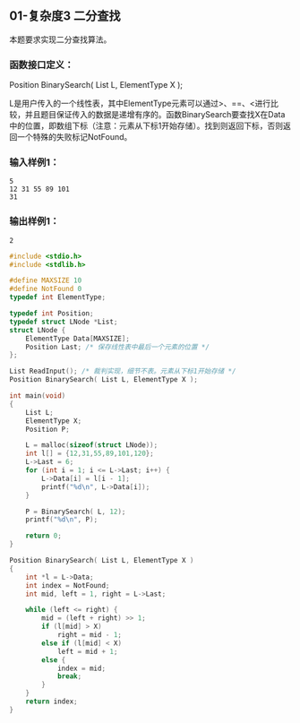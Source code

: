## 01-复杂度3 二分查找

本题要求实现二分查找算法。

### 函数接口定义：

Position BinarySearch( List L, ElementType X );

L是用户传入的一个线性表，其中ElementType元素可以通过>、==、<进行比较，并且题目保证传入的数据是递增有序的。函数BinarySearch要查找X在Data中的位置，即数组下标（注意：元素从下标1开始存储）。找到则返回下标，否则返回一个特殊的失败标记NotFound。

### 输入样例1：

~~~
5
12 31 55 89 101
31
~~~

### 输出样例1：

~~~
2
~~~

~~~ C
#include <stdio.h>
#include <stdlib.h>

#define MAXSIZE 10
#define NotFound 0
typedef int ElementType;

typedef int Position;
typedef struct LNode *List;
struct LNode {
    ElementType Data[MAXSIZE];
    Position Last; /* 保存线性表中最后一个元素的位置 */
};

List ReadInput(); /* 裁判实现，细节不表。元素从下标1开始存储 */
Position BinarySearch( List L, ElementType X );

int main(void)
{
    List L;
    ElementType X;
    Position P;

    L = malloc(sizeof(struct LNode));
    int l[] = {12,31,55,89,101,120};
    L->Last = 6;
    for (int i = 1; i <= L->Last; i++) {
        L->Data[i] = l[i - 1];
        printf("%d\n", L->Data[i]);
    }

    P = BinarySearch( L, 12);
    printf("%d\n", P);

    return 0;
}

Position BinarySearch( List L, ElementType X )
{
    int *l = L->Data;
    int index = NotFound;
    int mid, left = 1, right = L->Last;

    while (left <= right) {
        mid = (left + right) >> 1;
        if (l[mid] > X)
            right = mid - 1;
        else if (l[mid] < X)
            left = mid + 1;
        else {
            index = mid;
            break;
        }
    }
    return index;
}
~~~
